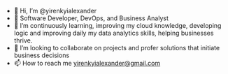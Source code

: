 - 👋 Hi, I’m @yirenkyialexander
- 👀 Software Developer, DevOps, and Business Analyst
- 🌱 I’m continuously learning, improving my cloud knowledge, developing logic and improving daily my data analytics skills, helping businesses thrive.
- 💞️ I’m looking to collaborate on projects and profer solutions that initiate business decisions
- 📫 How to reach me yirenkyialexander@gmail.com

<!---
yirenkyialexander/yirenkyialexander is a ✨ special ✨ repository because its `README.md` (this file) appears on your GitHub profile.
You can click the Preview link to take a look at your changes.
--->
